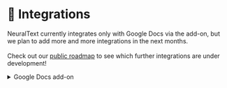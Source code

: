 # 🔌 Integrations

NeuralText currently integrates only with Google Docs via the add-on, but we plan to add more and more integrations in the next months.\
\
Check out our [public roadmap](https://roadmap.neuraltext.com) to see which further integrations are under development!

<details>

<summary>Google Docs add-on</summary>

Google Docs is a popular cloud word processor that can be used by anyone who has a Google account.

We have created an add-on to unleash all the power of NeuralText into Google Docs.

You don't need to login for using it, you have only to obtain a public Document URL. In this way, you will be able to share a document with external collaborators.

#### Get or create a public document URL

1. Open a document
2. Click on the gear icon in the sidebar - [Settings](getting-started/document-editor/sidebar/settings.md)
3. Check if the public URL is visible under the "Sharing" section
4. If it's not visible, click on the toggle and you will get the public document URL

To install the Google Docs add-on visits the[ **Google Workspace Marketplace**](https://gsuite.google.com/marketplace/app/neuraltext/1030327384979).

#### Google Docs add-on components

From the add-on you will be able to access:

* **Document Overview**\
  **-** <mark style="background-color:yellow;">Content Score:</mark> The content score suggests how this article is optimized for the target keyword.\
  \- <mark style="background-color:yellow;">Word Count:</mark> Word count is not a ranking factor, but it can be useful to understand quickly how long your content should be.\
  \- <mark style="background-color:yellow;">Topic Score:</mark> The topic score reflects how many topics your content is covering.\
  \- <mark style="background-color:yellow;">Readability:</mark> Readability score indicates how easy it will be for someone to read this text.
* **Relevant Terms**\
  ****We extract common keywords from organic competitors to let you write about relevant topics. This section updates as you write.
*   #### Competitors

    Here you will find your top organic competitors for the target keyword.

</details>

